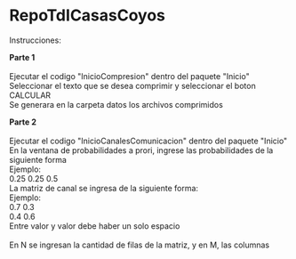 # RepoTdICasasCoyos

Instrucciones:

<b>Parte 1</b><br/><br/>
Ejecutar el codigo "InicioCompresion" dentro del paquete "Inicio"<br/>
Seleccionar el texto que se desea comprimir y seleccionar el boton CALCULAR<br/>
Se generara en la carpeta datos los archivos comprimidos<br/>

<b>Parte 2</b><br/><br/>
Ejecutar el codigo "InicioCanalesComunicacion" dentro del paquete "Inicio"<br/>
En la ventana de probabilidades a prori, ingrese las probabilidades de la siguiente forma<br/>
Ejemplo:<br/>
0.25 0.25 0.5<br/>
La matriz de canal se ingresa de la siguiente forma:<br/>
Ejemplo:<br/>
0.7 0.3<br/>
0.4 0.6<br/>
Entre valor y valor debe haber un solo espacio<br/><br/>
En N se ingresan la cantidad de filas de la matriz, y en M, las columnas
